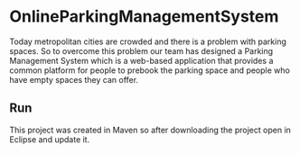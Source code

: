# OnlineParkingManagementSystem
Today metropolitan cities are crowded and there is a problem with parking spaces. So to overcome this problem our team has designed a Parking Management System which is a web-based application that provides a common platform for people to prebook the parking space and people who have empty spaces they can offer.

## Run 
This project was created in Maven so after downloading the project open in Eclipse and update it.
